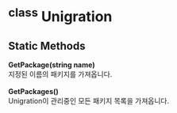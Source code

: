 <sup>class</sup> __Unigration__
====

Static Methods
----

__GetPackage(string name)__<br>
지정된 이름의 패키지를 가져옵니다.
<br><br>
__GetPackages()__<br>
Unigration이 관리중인 모든 패키지 목록을 가져옵니다.
